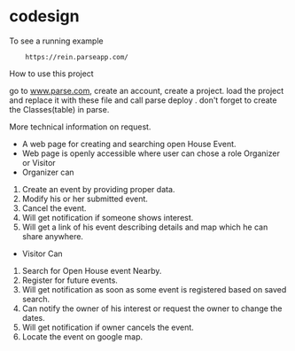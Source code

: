 # codesign

To see a running example

        https://rein.parseapp.com/

How to use this project

go to www.parse.com, create an account, create a project. load the project and replace it with these file and call parse deploy
. don't forget to create the Classes(table) in parse.

More technical information on request.

-	A web page for creating and searching open House Event.
-	Web page is openly accessible where user can chose a role Organizer or Visitor
-	Organizer can
1.	Create an event by providing proper data.
2.	Modify his or her submitted event.
3.	Cancel the event.
4.	Will get notification if someone shows interest.
5.	Will get a link of his event describing details and map which he can share anywhere.
 
-	Visitor Can
1.	Search for Open House event Nearby.
2.	Register for future events.
3.	Will get notification as soon as some event is registered based on saved search.
4.	Can notify the owner of his interest or request the owner to change the dates.
5.	Will get notification if owner cancels the event.
6.	Locate the event on google map.


